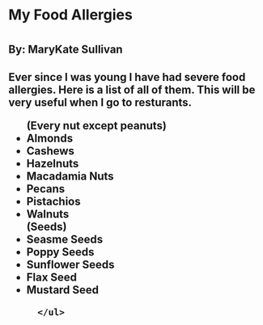 <html>
  <body>
    <h1> My Food Allergies <h1>  
    <h2> By: MaryKate Sullivan <h2>
       <p>Ever since I was young I have had severe food allergies. Here is a list of all of them. This will be very useful when I go to resturants. 
      </p>
           <ul> (Every nut except peanuts) 
             <li> Almonds </li>
             <li> Cashews </li>
             <li> Hazelnuts </li>
             <li> Macadamia Nuts </li>
             <li> Pecans </li>
             <li> Pistachios </li>
             <li> Walnuts </li>
             (Seeds) 
             <li> Seasme Seeds </li>
             <li> Poppy Seeds </li>
             <li> Sunflower Seeds </li>
             <li> Flax Seed </li>
             <li> Mustard Seed </li> 
             
             
      </ul>
  </body>
</html>
